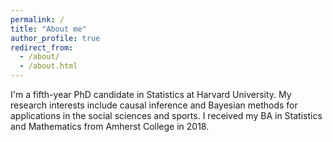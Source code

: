 ```yaml
---
permalink: /
title: "About me"
author_profile: true
redirect_from: 
  - /about/
  - /about.html
---
```



I'm a fifth-year PhD candidate in Statistics at Harvard University.
My research interests include causal inference and Bayesian methods for applications in the social sciences and sports.
I received my BA in Statistics and Mathematics from Amherst College in 2018.
